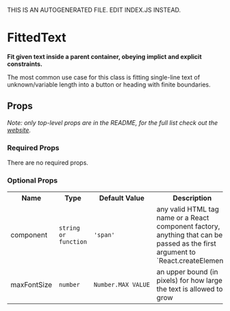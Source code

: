 THIS IS AN AUTOGENERATED FILE. EDIT INDEX.JS INSTEAD.

# FittedText
__Fit given text inside a parent container, obeying implict and explicit constraints.__

The most common use case for this class is fitting single-line text of unknown/variable length into a button or heading with finite boundaries.

## Props

_Note: only top-level props are in the README, for the full list check out the [website](http://boundless.js.org/FittedText#props)._

### Required Props

There are no required props.


### Optional Props

<table>
<tr>
<th>Name</th>
<th>Type</th>
<th>Default Value</th>
<th>Description</th>
</tr>

<tr>
<td>component</td>
<td><pre><code>string or function</code></pre></td>
<td><pre><code class="language-js">'span'</code></pre></td>
<td>any valid HTML tag name or a React component factory, anything that can be passed as the first argument to `React.createElement`</td>
</tr>

<tr>
<td>maxFontSize</td>
<td><pre><code>number</code></pre></td>
<td><pre><code class="language-js">Number.MAX_VALUE</code></pre></td>
<td>an upper bound (in pixels) for how large the text is allowed to grow</td>
</tr>

</table>

